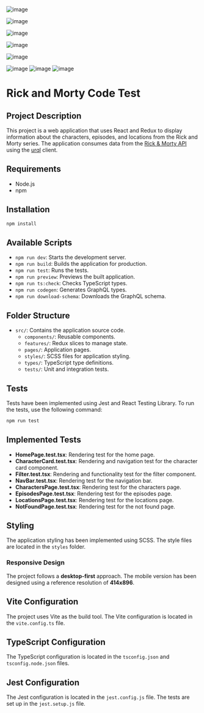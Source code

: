 ![image](https://github.com/user-attachments/assets/a0316df2-8134-4f6d-ac6c-5e465cd47ebf)

![image](https://github.com/user-attachments/assets/78f69244-fd03-40c1-b318-f89161ef2ef3)

![image](https://github.com/user-attachments/assets/10a69776-b496-43c0-9dd2-c1cd518f3372)

![image](https://github.com/user-attachments/assets/f4c3ed10-80ff-4b41-a041-e40829a639b6)

![image](https://github.com/user-attachments/assets/f3fc08f2-2d6d-412a-82c7-48be6d3fcf5f)

![image](https://github.com/user-attachments/assets/84369fbc-1d84-48d3-8201-baa712925b5b)  ![image](https://github.com/user-attachments/assets/2e45b03a-2075-457c-9e55-b751e180d73c) ![image](https://github.com/user-attachments/assets/c4024680-2f00-4930-8dbd-647cefc32378)





# Rick and Morty Code Test

## Project Description

This project is a web application that uses React and Redux to display information about the characters, episodes, and locations from the Rick and Morty series. The application consumes data from the [Rick & Morty API](https://rickandmortyapi.com/documentation/#graphql) using the [urql](https://formidable.com/open-source/urql/) client.

## Requirements

- Node.js
- npm

## Installation

```bash
npm install
```

## Available Scripts

- `npm run dev`: Starts the development server.
- `npm run build`: Builds the application for production.
- `npm run test`: Runs the tests.
- `npm run preview`: Previews the built application.
- `npm run ts:check`: Checks TypeScript types.
- `npm run codegen`: Generates GraphQL types.
- `npm run download-schema`: Downloads the GraphQL schema.

## Folder Structure

- `src/`: Contains the application source code.
  - `components/`: Reusable components.
  - `features/`: Redux slices to manage state.
  - `pages/`: Application pages.
  - `styles/`: SCSS files for application styling.
  - `types/`: TypeScript type definitions.
  - `tests/`: Unit and integration tests.

## Tests

Tests have been implemented using Jest and React Testing Library. To run the tests, use the following command:

```bash
npm run test
```

## Implemented Tests

- **HomePage.test.tsx**: Rendering test for the home page.
- **CharacterCard.test.tsx**: Rendering and navigation test for the character card component.
- **Filter.test.tsx**: Rendering and functionality test for the filter component.
- **NavBar.test.tsx**: Rendering test for the navigation bar.
- **CharactersPage.test.tsx**: Rendering test for the characters page.
- **EpisodesPage.test.tsx**: Rendering test for the episodes page.
- **LocationsPage.test.tsx**: Rendering test for the locations page.
- **NotFoundPage.test.tsx**: Rendering test for the not found page.

## Styling

The application styling has been implemented using SCSS. The style files are located in the `styles` folder.

### Responsive Design

The project follows a **desktop-first** approach. The mobile version has been designed using a reference resolution of **414x896**.

## Vite Configuration

The project uses Vite as the build tool. The Vite configuration is located in the `vite.config.ts` file.

## TypeScript Configuration

The TypeScript configuration is located in the `tsconfig.json` and `tsconfig.node.json` files.

## Jest Configuration

The Jest configuration is located in the `jest.config.js` file. The tests are set up in the `jest.setup.js` file.
